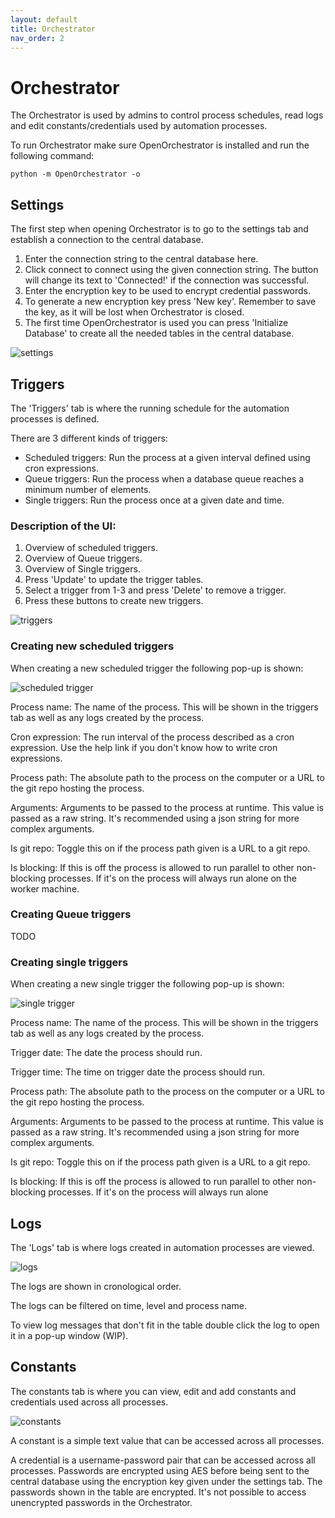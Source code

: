 ```yaml
---
layout: default
title: Orchestrator
nav_order: 2
---
```


# Orchestrator

The Orchestrator is used by admins to control process schedules,
read logs and edit constants/credentials used by automation processes.

To run Orchestrator make sure OpenOrchestrator is installed and run the following command:

```
python -m OpenOrchestrator -o
```

## Settings

The first step when opening Orchestrator is to go to the settings tab
and establish a connection to the central database.

1. Enter the connection string to the central database here.
2. Click connect to connect using the given connection string. The button will change its text to 'Connected!'
if the connection was successful.
3. Enter the encryption key to be used to encrypt credential passwords.
4. To generate a new encryption key press 'New key'. Remember to save the key, as it will be lost
when Orchestrator is closed.
5. The first time OpenOrchestrator is used you can press 'Initialize Database' to create all the needed
tables in the central database.

![settings](illustrations\orchestrator\settings.png)

## Triggers

The 'Triggers' tab is where the running schedule for the automation processes is defined.

There are 3 different kinds of triggers:
- Scheduled triggers: Run the process at a given interval defined using cron expressions.
- Queue triggers: Run the process when a database queue reaches a minimum number of elements.
- Single triggers: Run the process once at a given date and time.

### Description of the UI:

1. Overview of scheduled triggers.
2. Overview of Queue triggers.
3. Overview of Single triggers.
4. Press 'Update' to update the trigger tables.
5. Select a trigger from 1-3 and press 'Delete' to remove a trigger.
6. Press these buttons to create new triggers. 

![triggers](illustrations\orchestrator\triggers.png)

### Creating new scheduled triggers

When creating a new scheduled trigger the following pop-up is shown:

![scheduled trigger](illustrations/orchestrator/new%20scheduled%20trigger.png)

Process name: The name of the process. This will be shown in the triggers tab as 
well as any logs created by the process.

Cron expression: The run interval of the process described as a cron expression.
Use the help link if you don't know how to write cron expressions.

Process path: The absolute path to the process on the computer or
a URL to the git repo hosting the process.

Arguments: Arguments to be passed to the process at runtime.
This value is passed as a raw string. It's recommended using a json string for more
complex arguments.

Is git repo: Toggle this on if the process path given is a URL to a git repo.

Is blocking: If this is off the process is allowed to run parallel to other
non-blocking processes. If it's on the process will always run alone
on the worker machine.

### Creating Queue triggers

TODO

### Creating single triggers

When creating a new single trigger the following pop-up is shown:

![single trigger](illustrations/orchestrator/new%20single%20trigger.png)

Process name: The name of the process. This will be shown in the triggers tab as 
well as any logs created by the process.

Trigger date: The date the process should run.

Trigger time: The time on trigger date the process should run.

Process path: The absolute path to the process on the computer or
a URL to the git repo hosting the process.

Arguments: Arguments to be passed to the process at runtime.
This value is passed as a raw string. It's recommended using a json string for more
complex arguments.

Is git repo: Toggle this on if the process path given is a URL to a git repo.

Is blocking: If this is off the process is allowed to run parallel to other
non-blocking processes. If it's on the process will always run alone

## Logs

The 'Logs' tab is where logs created in automation processes are viewed.

![logs](illustrations/orchestrator/logs.png)

The logs are shown in cronological order. 

The logs can be filtered on time, level and process name.

To view log messages that don't fit in the table double click the log to open it in a pop-up window (WIP).

## Constants

The constants tab is where you can view, edit and add constants and credentials used across all processes.

![constants](illustrations/orchestrator/constants.png)

A constant is a simple text value that can be accessed across all processes.

A credential is a username-password pair that can be accessed across all processes.
Passwords are encrypted using AES before being sent to the central database using the encryption key
given under the settings tab. The passwords shown in the table are encrypted.
It's not possible to access unencrypted passwords in the Orchestrator.